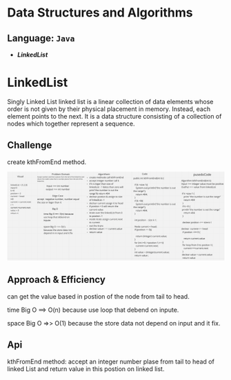 # Data Structures and Algorithms

## Language: `Java`

* ***LinkedList***

# LinkedList
Singly Linked List linked list is a linear collection of data elements whose order is not given by their physical placement in memory. Instead, each element points to the next. It is a data structure consisting of a collection of nodes which together represent a sequence.

## Challenge 

create kthFromEnd method.

![whightboard](LinkedList3.png)

## Approach & Efficiency

can get the value based in postion of the node from tail to head.

time Big O ==> O(n) because use loop that debend on inpute.

space Big O =>> O(1) because the store data not depend on input and it fix.

## Api 

kthFromEnd method: accept an integer number plase from tail to head of linked List and return value in this postion on linked list.




